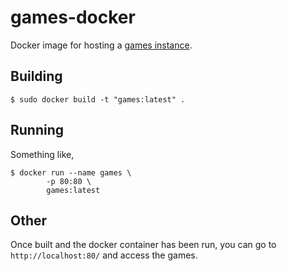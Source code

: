 # games-docker
Docker image for hosting a [games instance](https://github.com/skiqqy/games).

## Building
````
$ sudo docker build -t "games:latest" .
````

## Running
Something like,
````
$ docker run --name games \
		-p 80:80 \
		games:latest
````

## Other
Once built and the docker container has been run, you can go to `http://localhost:80/` and access the games.
